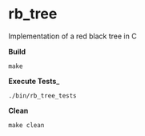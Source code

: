 rb_tree
=======

Implementation of a red black tree in C

__Build__
```
make
```

__Execute Tests___
```
./bin/rb_tree_tests
```

__Clean__
```
make clean
```
